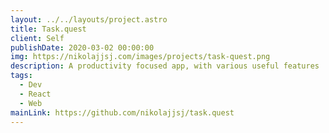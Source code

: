 ```yaml
---
layout: ../../layouts/project.astro
title: Task.quest
client: Self
publishDate: 2020-03-02 00:00:00
img: https://nikolajjsj.com/images/projects/task-quest.png
description: A productivity focused app, with various useful features
tags:
  - Dev
  - React
  - Web
mainLink: https://github.com/nikolajjsj/task.quest
---
```


